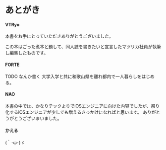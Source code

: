 # あとがき

#### VTRyo

本書をお手にとっていただきありがとうございました。

この本はごった煮本と題して、同人誌を書きたいと宣言したマツリカ社員が執筆し編集したものです。

#### FORTE

TODO なんか書く
大学入学と共に和歌山県を離れ都内で一人暮らしをはじめる。

#### NAO

本書の中では、かなりテックよりでiOSエンジニアに向けた内容でしたが、祭り化するiOSエンジニアが少しでも増えるきっかけになればと思います。
ありがとうがとうございまいました。

#### かえる

(｀･ω･)ゞ
